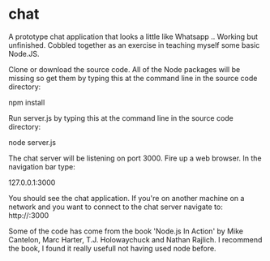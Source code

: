 # chat
A prototype chat application that looks a little like Whatsapp .. Working but unfinished.
Cobbled together as an exercise in teaching myself some basic Node.JS.

Clone or download the source code.
All of the Node packages will be missing so get them by typing this at the command line in the source code directory:

npm install

Run server.js by typing this at the command line in the source code directory:

node server.js

The chat server will be listening on port 3000. Fire up a web browser. In the navigation bar type:

127.0.0.1:3000

You should see the chat application. If you're on another machine on a network and you want to connect to the chat server navigate to:
http://<ip address that server is running on>:3000

Some of the code has come from the book 'Node.js In Action' by Mike Cantelon, Marc Harter, T.J. Holowaychuck and Nathan Rajlich.
I recommend the book, I found it really usefull not having used node before.

